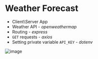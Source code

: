 # Weather Forecast

- Client\Server App
- Weather API - *openweathermap*
- Routing - *express*
- `GET` requests - *axios*
- Setting private variable `API_KEY` - *dotenv*

![image](https://user-images.githubusercontent.com/42734308/183493312-d5124492-8ce9-4a8e-a26e-c69bd39ee5cd.png)
